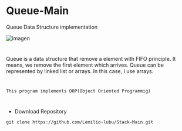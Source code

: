 # Queue-Main

Queue Data Structure implementation

![imagen](https://github.com/Lemilio-lubu/Queue-Main/assets/71087557/a43002c9-e642-4f69-9dee-97197a3bfb79)

#
Queue is a data structure that remove a element with FIFO principle. It means, we remove the first element which arrives.
Queue can be represented by linked list or arrays. In this case, I use arrays.
#

~~~
This program implements OOP(Object Oriented Programmig)
~~~
#

* Download Repository
~~~
git clone https://github.com/Lemilio-lubu/Stack-Main.git
~~~

